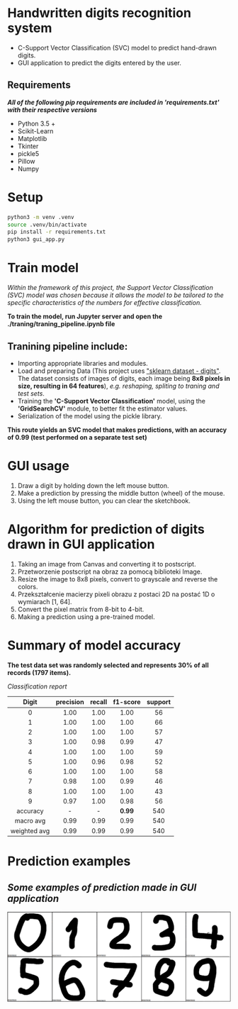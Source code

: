 # Handwritten digits recognition system
* C-Support Vector Classification (SVC) model to predict hand-drawn digits.
* GUI application to predict the digits entered by the user.
## Requirements
__*All of the following pip requirements are included in 'requirements.txt' with their respective versions*__
* Python 3.5 +
* Scikit-Learn
* Matplotlib
* Tkinter
* pickle5
* Pillow
* Numpy

# Setup
```bash
python3 -m venv .venv
source .venv/bin/activate
pip install -r requirements.txt
python3 gui_app.py
```
# Train model
*Within the framework of this project, the Support Vector Classification (SVC) model was chosen because it allows the model to be tailored to the specific characteristics of the numbers for effective classification.*

**To train the model, run Jupyter server and open the ./traning/traning_pipeline.ipynb file**

## Tranining pipeline include:
- Importing appropriate libraries and modules.
- Load and preparing Data (This project uses ["sklearn dataset - digits"](https://scikit-learn.org/stable/modules/generated/sklearn.datasets.load_digits.html). The dataset consists of images of digits, each image being **8x8 pixels in size, resulting in 64 features**), *e.g. reshaping, spliting to traning and test sets*.
- Training the **'C-Support Vector Classification'** model, using the **'GridSearchCV'** module, to better fit the estimator values.
- Serialization of the model using the pickle library.

**This route yields an SVC model that makes predictions, with an accuracy of 0.99 (test performed on a separate test set)**

# GUI usage
1. Draw a digit by holding down the left mouse button.
2. Make a prediction by pressing the middle button (wheel) of the mouse.
3. Using the left mouse button, you can clear the sketchbook.

# Algorithm for prediction of digits drawn in GUI application
1. Taking an image from Canvas and converting it to postscript.
2. Przetworzenie postscript na obraz za pomocą biblioteki Image.
3. Resize the image to 8x8 pixels, convert to grayscale and reverse the colors.
4. Przekształcenie macierzy pixeli obrazu z postaci 2D na postać 1D o wymiarach [1, 64].
5. Convert the pixel matrix from 8-bit to 4-bit.
6. Making a prediction using a pre-trained model.

# Summary of model accuracy

**The test data set was randomly selected and represents 30% of all records (1797 items).**

*Classification report*

| Digit        | precision | recall | f1-score | support |
|:------------:|:---------:|:------:|:--------:|:-------:|
| 0            | 1.00      | 1.00   | 1.00     | 56      |
| 1            | 1.00      | 1.00   | 1.00     | 66      |
| 2            | 1.00      | 1.00   | 1.00     | 57      |
| 3            | 1.00      | 0.98   | 0.99     | 47      |
| 4            | 1.00      | 1.00   | 1.00     | 59      |
| 5            | 1.00      | 0.96   | 0.98     | 52      |
| 6            | 1.00      | 1.00   | 1.00     | 58      |
| 7            | 0.98      | 1.00   | 0.99     | 46      |
| 8            | 1.00      | 1.00   | 1.00     | 43      |
| 9            | 0.97      | 1.00   | 0.98     | 56      |
| accuracy     | -         | -      | **0.99**     | 540     |
| macro avg    | 0.99      | 0.99   | 0.99     | 540     |
| weighted avg | 0.99      | 0.99   | 0.99     | 540     |


# Prediction examples
## *Some examples of prediction made in GUI application*

![Examples](./images/prediction_examples.png)